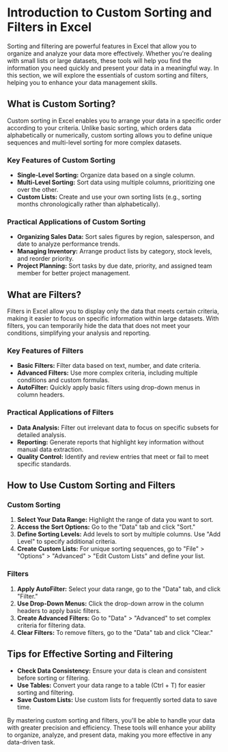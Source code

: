 # Introduction to Custom Sorting and Filters in Excel

Sorting and filtering are powerful features in Excel that allow you to organize and analyze your data more effectively. Whether you're dealing with small lists or large datasets, these tools will help you find the information you need quickly and present your data in a meaningful way. In this section, we will explore the essentials of custom sorting and filters, helping you to enhance your data management skills.

## What is Custom Sorting?

Custom sorting in Excel enables you to arrange your data in a specific order according to your criteria. Unlike basic sorting, which orders data alphabetically or numerically, custom sorting allows you to define unique sequences and multi-level sorting for more complex datasets.

### Key Features of Custom Sorting

- **Single-Level Sorting:** Organize data based on a single column.
- **Multi-Level Sorting:** Sort data using multiple columns, prioritizing one over the other.
- **Custom Lists:** Create and use your own sorting lists (e.g., sorting months chronologically rather than alphabetically).

### Practical Applications of Custom Sorting

- **Organizing Sales Data:** Sort sales figures by region, salesperson, and date to analyze performance trends.
- **Managing Inventory:** Arrange product lists by category, stock levels, and reorder priority.
- **Project Planning:** Sort tasks by due date, priority, and assigned team member for better project management.

## What are Filters?

Filters in Excel allow you to display only the data that meets certain criteria, making it easier to focus on specific information within large datasets. With filters, you can temporarily hide the data that does not meet your conditions, simplifying your analysis and reporting.

### Key Features of Filters

- **Basic Filters:** Filter data based on text, number, and date criteria.
- **Advanced Filters:** Use more complex criteria, including multiple conditions and custom formulas.
- **AutoFilter:** Quickly apply basic filters using drop-down menus in column headers.

### Practical Applications of Filters

- **Data Analysis:** Filter out irrelevant data to focus on specific subsets for detailed analysis.
- **Reporting:** Generate reports that highlight key information without manual data extraction.
- **Quality Control:** Identify and review entries that meet or fail to meet specific standards.

## How to Use Custom Sorting and Filters

### Custom Sorting

1. **Select Your Data Range:** Highlight the range of data you want to sort.
2. **Access the Sort Options:** Go to the "Data" tab and click "Sort."
3. **Define Sorting Levels:** Add levels to sort by multiple columns. Use "Add Level" to specify additional criteria.
4. **Create Custom Lists:** For unique sorting sequences, go to "File" > "Options" > "Advanced" > "Edit Custom Lists" and define your list.

### Filters

1. **Apply AutoFilter:** Select your data range, go to the "Data" tab, and click "Filter."
2. **Use Drop-Down Menus:** Click the drop-down arrow in the column headers to apply basic filters.
3. **Create Advanced Filters:** Go to "Data" > "Advanced" to set complex criteria for filtering data.
4. **Clear Filters:** To remove filters, go to the "Data" tab and click "Clear."

## Tips for Effective Sorting and Filtering

- **Check Data Consistency:** Ensure your data is clean and consistent before sorting or filtering.
- **Use Tables:** Convert your data range to a table (Ctrl + T) for easier sorting and filtering.
- **Save Custom Lists:** Use custom lists for frequently sorted data to save time.

By mastering custom sorting and filters, you'll be able to handle your data with greater precision and efficiency. These tools will enhance your ability to organize, analyze, and present data, making you more effective in any data-driven task.